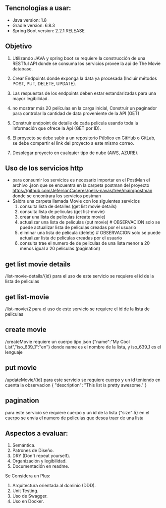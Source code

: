 
## Tencnologías a usar:
- Java version: 1.8
- Gradle version: 6.8.3
- Spring Boot version: 2.2.1.RELEASE


## Objetivo
1. Utilizando JAVA y spring boot se requiere la construcción de una RESTful API donde se consuma los servicios provee la api de The Movie database. 
 2. Crear Endpoints donde exponga la data ya procesada (Incluir métodos POST, PUT, DELETE, UPDATE).

3. Las respuestas de los endpoints deben estar estandarizadas para una mayor legibilidad.

4. no mostrar más 20 películas en la carga inicial, Construir un paginador para controlar la cantidad de data          proveniente de la API (GET)

5. Construir endpoint de detalle de cada película usando toda la información que ofrece la Api (GET por ID).

6. El proyecto se debe subir a un repositorio Público en GitHub o GitLab, se debe compartir el link del proyecto a este mismo correo.

7. Desplegar proyecto en cualquier tipo de nube (AWS, AZURE).


## Uso de los servicios http
- para consumir los servicios es necesario importar en el PostMan el archivo .json que se encuentra en la carpeta postman del proyecto
  https://github.com/JefersonCaceres/pelis-navas/tree/main/postman
  donde se encontrara los servicios postman
- Saldra una carpeta llamada Movie con los siguientes servicios 
  1. consulta lista de detalles (get list movie details)
  2. consulta lista de peliculas (get list-movie)
  3. crear una lista de peliculas (create movie)
  4. actualizar una lista de peliculas (put movie) # OBSERVACION solo se puede actualizar lista de peliculas creadas por el usuario
  5. eliminar una lista de pelicula (delete) # OBSERVACION solo se puede actualizar lista de peliculas creadas por el usuario
  6. consulta trae el numero de de peliculas de una lista menor a 20 menos igual a 20 peliculas (pagination)

## get list movie details
/list-movie-details/{id}
para el uso de este servicio se requiere el id de la lista de peliculas

## get list-movie
/list-movie/2
para el uso de este servicio se requiere el id de la lista de peliculas

## create movie
/createMovie
requiere un cuerpo tipo json
{"name":"My Cool List","iso_639_1":"en"}
donde name es el nombre de la lista, y iso_639_1 es el lenguaje 

## put movie
/updateMovie/{id}
para este servicio se requiere cuerpo y un id teniendo en cuenta la observacion 
{
  "description": "This list is pretty awesome."
}

## pagination
para este servicio se requiere cuerpo y un id de la lista
{"size":5}
en el cuerpo se envia el numero de peliculas que desea traer de una lista


## Aspectos a evaluar:
1. Semántica.
2. Patrones de Diseño.
3. DRY (Don't repeat yourself).
4. Organización y legibilidad.
5. Documentación en readme.

Se Considera un Plus:
1. Arquitectura orientada al dominio (DDD).
2. Unit Testing.
3. Uso de Swagger.
4. Uso en Docker.

           

